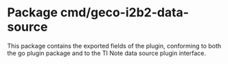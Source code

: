# Package cmd/geco-i2b2-data-source

This package contains the exported fields of the plugin, conforming to both
the go plugin package and to the TI Note data source plugin interface.

